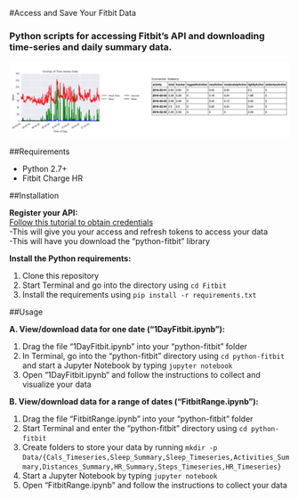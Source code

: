 #Access and Save Your Fitbit Data

### Python scripts for accessing Fitbit’s API and downloading time-series and daily summary data.

![alt text](example_output.png "Example Output")

##Requirements  
- Python 2.7+
- Fitbit Charge HR

##Installation

**Register your API:**  
[Follow this tutorial to obtain credentials](http://blog.mr-but-dr.xyz/en/programming/fitbit-python-heartrate-howto/)  
-This will give you your access and refresh tokens to access your data  
-This will have you download the “python-fitbit” library

**Install the Python requirements:**  
1. Clone this repository  
2. Start Terminal and go into the directory using `cd Fitbit`  
3. Install the requirements using `pip install -r requirements.txt`  

##Usage

**A. View/download data for one date (“1DayFitbit.ipynb”):**  
1. Drag the file “1DayFitbit.ipynb” into your “python-fitbit” folder  
2. In Terminal, go into the “python-fitbit” directory using `cd python-fitbit` and start a Jupyter Notebook by typing `jupyter notebook`  
3. Open “1DayFitbit.ipynb” and follow the instructions to collect and visualize your data  

**B. View/download data for a range of dates (“FitbitRange.ipynb”):**    
1.  Drag the file “FitbitRange.ipynb” into your “python-fitbit” folder  
2.  Start Terminal and enter the “python-fitbit” directory using `cd python-fitbit`  
3.  Create folders to store your data by running `mkdir -p Data/{Cals_Timeseries,Sleep_Summary,Sleep_Timeseries,Activities_Summary,Distances_Summary,HR_Summary,Steps_Timeseries,HR_Timeseries}`  
4.  Start a Jupyter Notebook by typing `jupyter notebook`  
5.  Open “FitbitRange.ipynb” and follow the instructions to collect your data  
